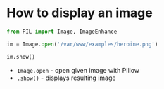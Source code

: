 # How to display an image

```python
from PIL import Image, ImageEnhance

im = Image.open('/var/www/examples/heroine.png')

im.show()
```

- `Image.open` - open given image with Pillow
- `.show()` - displays resulting image


